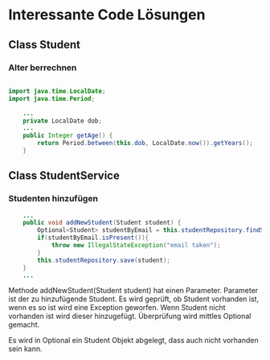 # Interessante Code Lösungen

## Class Student

### Alter berrechnen
```java

import java.time.LocalDate;
import java.time.Period;

    ...
    private LocalDate dob;
    ...
    public Integer getAge() {
        return Period.between(this.dob, LocalDate.now()).getYears();
    }
```

## Class StudentService
### Studenten hinzufügen
````java
    ...
    public void addNewStudent(Student student) {
        Optional<Student> studentByEmail = this.studentRepository.findStudentByEmail(student.getEmail());
        if(studentByEmail.isPresent()){
            throw new IllegalStateException("email taken");
        }
        this.studentRepository.save(student);
    }
    ...
````
Methode addNewStudent(Student student) hat einen Parameter.
Parameter ist der zu hinzufügende Student.
Es wird geprüft, ob Student vorhanden ist, wenn es so ist wird eine Exception geworfen.
Wenn Student nicht vorhanden ist wird dieser hinzugefügt.
Überprüfung wird mittles Optional gemacht.

Es wird in Optional ein Student Objekt abgelegt, dass auch nicht vorhanden sein kann.
